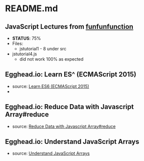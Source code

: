 # README.md

## JavaScript Lectures from [funfunfunction](https://www.youtube.com/channel/UCO1cgjhGzsSYb1rsB4bFe4Q)

- **STATUS**: 75%
- Files:
  - jstutorial1 - 8 under src
- jstutorial4.js
  - did not work 100% as expected

## Egghead.io: Learn ES^ (ECMAScript 2015)


- source: [Learn ES6 (ECMAScript 2015)](https://egghead.io/courses/learn-es6-ecmascript-2015)
-  

## Egghead.io: Reduce Data with Javascript Array#reduce
- source: [Reduce Data with Javascript Array#reduce](https://egghead.io/courses/reduce-data-with-javascript)

## Egghead.io: Understand JavaScript Arrays
- source: [Understand JavaScript Arrays](https://egghead.io/courses/javascript-arrays-in-depth)

